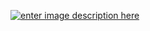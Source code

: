 

  <div class="stackedit__html"><p><a href="Test.html"><img src="http://beritabumi.or.id/wp-content/uploads/2015/04/download-button.png" alt="enter image description here"></a<</p>

